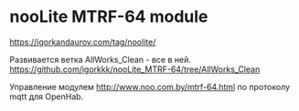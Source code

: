 # nooLite MTRF-64 module
https://igorkandaurov.com/tag/noolite/

Развивается ветка AllWorks_Clean - все в ней. https://github.com/igorkkk/nooLite_MTRF-64/tree/AllWorks_Clean

Управление модулем http://www.noo.com.by/mtrf-64.html по протоколу mqtt для OpenHab.
